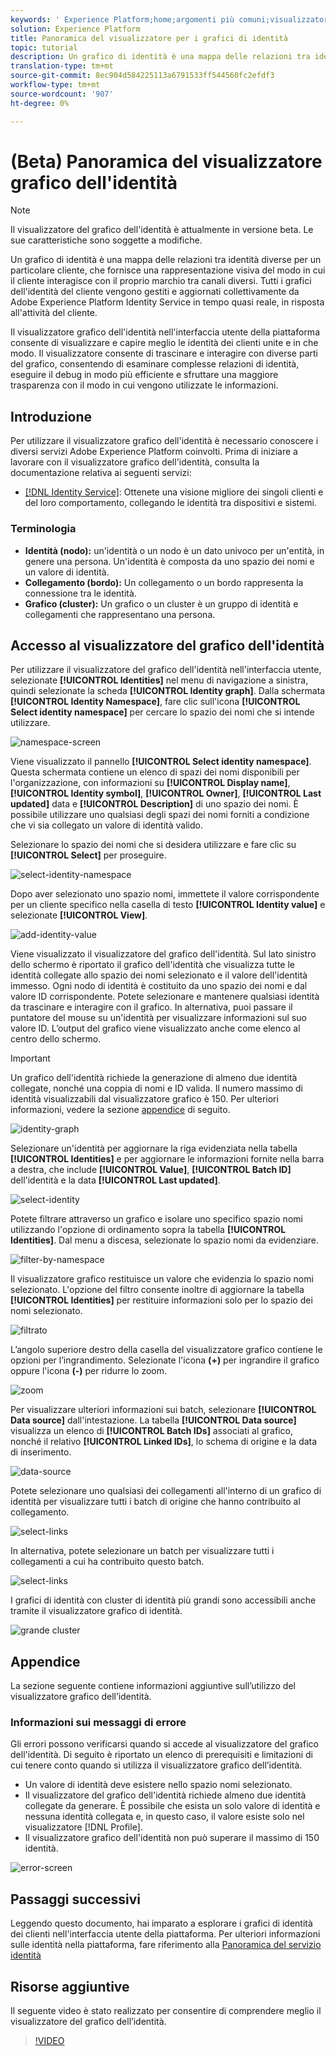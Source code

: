 ```yaml
---
keywords: ' Experience Platform;home;argomenti più comuni;visualizzatore grafico identità;visualizzatore grafico identità;visualizzatore grafico;visualizzatore grafico;visualizzatore grafico;spazio dei nomi identità;spazio dei nomi identità;identità;identità;servizio identità'
solution: Experience Platform
title: Panoramica del visualizzatore per i grafici di identità
topic: tutorial
description: Un grafico di identità è una mappa delle relazioni tra identità diverse per un particolare cliente, che fornisce una rappresentazione visiva del modo in cui il cliente interagisce con il proprio marchio tra canali diversi.
translation-type: tm+mt
source-git-commit: 8ec904d584225113a6791533ff544560fc2efdf3
workflow-type: tm+mt
source-wordcount: '907'
ht-degree: 0%

---
```



# (Beta) Panoramica del visualizzatore grafico dell&#39;identità

>[!NOTE]
>
>Il visualizzatore del grafico dell&#39;identità è attualmente in versione beta. Le sue caratteristiche sono soggette a modifiche.

Un grafico di identità è una mappa delle relazioni tra identità diverse per un particolare cliente, che fornisce una rappresentazione visiva del modo in cui il cliente interagisce con il proprio marchio tra canali diversi. Tutti i grafici dell&#39;identità del cliente vengono gestiti e aggiornati collettivamente da Adobe Experience Platform Identity Service in tempo quasi reale, in risposta all&#39;attività del cliente.

Il visualizzatore grafico dell&#39;identità nell&#39;interfaccia utente della piattaforma consente di visualizzare e capire meglio le identità dei clienti unite e in che modo. Il visualizzatore consente di trascinare e interagire con diverse parti del grafico, consentendo di esaminare complesse relazioni di identità, eseguire il debug in modo più efficiente e sfruttare una maggiore trasparenza con il modo in cui vengono utilizzate le informazioni.

## Introduzione

Per utilizzare il visualizzatore grafico dell&#39;identità è necessario conoscere i diversi servizi Adobe Experience Platform coinvolti. Prima di iniziare a lavorare con il visualizzatore grafico dell&#39;identità, consulta la documentazione relativa ai seguenti servizi:

- [[!DNL Identity Service]](../home.md): Ottenete una visione migliore dei singoli clienti e del loro comportamento, collegando le identità tra dispositivi e sistemi.

### Terminologia

- **Identità (nodo):** un&#39;identità o un nodo è un dato univoco per un&#39;entità, in genere una persona. Un&#39;identità è composta da uno spazio dei nomi e un valore di identità.
- **Collegamento (bordo):** Un collegamento o un bordo rappresenta la connessione tra le identità.
- **Grafico (cluster):** Un grafico o un cluster è un gruppo di identità e collegamenti che rappresentano una persona.

## Accesso al visualizzatore del grafico dell&#39;identità

Per utilizzare il visualizzatore del grafico dell&#39;identità nell&#39;interfaccia utente, selezionate **[!UICONTROL Identities]** nel menu di navigazione a sinistra, quindi selezionate la scheda **[!UICONTROL Identity graph]**. Dalla schermata **[!UICONTROL Identity Namespace]**, fare clic sull&#39;icona **[!UICONTROL Select identity namespace]** per cercare lo spazio dei nomi che si intende utilizzare.

![namespace-screen](../images/identity-graph-viewer/identity-namespace.png)

Viene visualizzato il pannello **[!UICONTROL Select identity namespace]**. Questa schermata contiene un elenco di spazi dei nomi disponibili per l&#39;organizzazione, con informazioni su **[!UICONTROL Display name]**, **[!UICONTROL Identity symbol]**, **[!UICONTROL Owner]**, **[!UICONTROL Last updated]** data e **[!UICONTROL Description]** di uno spazio dei nomi. È possibile utilizzare uno qualsiasi degli spazi dei nomi forniti a condizione che vi sia collegato un valore di identità valido.

Selezionare lo spazio dei nomi che si desidera utilizzare e fare clic su **[!UICONTROL Select]** per proseguire.

![select-identity-namespace](../images/identity-graph-viewer/select-identity-namespace.png)

Dopo aver selezionato uno spazio nomi, immettete il valore corrispondente per un cliente specifico nella casella di testo **[!UICONTROL Identity value]** e selezionate **[!UICONTROL View]**.

![add-identity-value](../images/identity-graph-viewer/identity-value-filled.png)

Viene visualizzato il visualizzatore del grafico dell&#39;identità. Sul lato sinistro dello schermo è riportato il grafico dell&#39;identità che visualizza tutte le identità collegate allo spazio dei nomi selezionato e il valore dell&#39;identità immesso. Ogni nodo di identità è costituito da uno spazio dei nomi e dal valore ID corrispondente. Potete selezionare e mantenere qualsiasi identità da trascinare e interagire con il grafico. In alternativa, puoi passare il puntatore del mouse su un&#39;identità per visualizzare informazioni sul suo valore ID. L’output del grafico viene visualizzato anche come elenco al centro dello schermo.

>[!IMPORTANT]
>
>Un grafico dell&#39;identità richiede la generazione di almeno due identità collegate, nonché una coppia di nomi e ID valida. Il numero massimo di identità visualizzabili dal visualizzatore grafico è 150. Per ulteriori informazioni, vedere la sezione [appendice](#appendix) di seguito.

![identity-graph](../images/identity-graph-viewer/graph-viewer.png)

Selezionare un&#39;identità per aggiornare la riga evidenziata nella tabella **[!UICONTROL Identities]** e per aggiornare le informazioni fornite nella barra a destra, che include **[!UICONTROL Value]**, **[!UICONTROL Batch ID]** dell&#39;identità e la data **[!UICONTROL Last updated]**.

![select-identity](../images/identity-graph-viewer/select-identity.png)

Potete filtrare attraverso un grafico e isolare uno specifico spazio nomi utilizzando l&#39;opzione di ordinamento sopra la tabella **[!UICONTROL Identities]**. Dal menu a discesa, selezionate lo spazio nomi da evidenziare.

![filter-by-namespace](../images/identity-graph-viewer/filter-namespace.png)

Il visualizzatore grafico restituisce un valore che evidenzia lo spazio nomi selezionato. L&#39;opzione del filtro consente inoltre di aggiornare la tabella **[!UICONTROL Identities]** per restituire informazioni solo per lo spazio dei nomi selezionato.

![filtrato](../images/identity-graph-viewer/filtered.png)

L’angolo superiore destro della casella del visualizzatore grafico contiene le opzioni per l’ingrandimento. Selezionate l&#39;icona **(+)** per ingrandire il grafico oppure l&#39;icona **(-)** per ridurre lo zoom.

![zoom](../images/identity-graph-viewer/zoom.png)

Per visualizzare ulteriori informazioni sui batch, selezionare **[!UICONTROL Data source]** dall&#39;intestazione. La tabella **[!UICONTROL Data source]** visualizza un elenco di **[!UICONTROL Batch IDs]** associati al grafico, nonché il relativo **[!UICONTROL Linked IDs]**, lo schema di origine e la data di inserimento.

![data-source](../images/identity-graph-viewer/data-source-table.png)

Potete selezionare uno qualsiasi dei collegamenti all&#39;interno di un grafico di identità per visualizzare tutti i batch di origine che hanno contribuito al collegamento.

![select-links](../images/identity-graph-viewer/select-edge.png)

In alternativa, potete selezionare un batch per visualizzare tutti i collegamenti a cui ha contribuito questo batch.

![select-links](../images/identity-graph-viewer/select-batch.png)

I grafici di identità con cluster di identità più grandi sono accessibili anche tramite il visualizzatore grafico di identità.

![grande cluster](../images/identity-graph-viewer/large-cluster.png)

## Appendice

La sezione seguente contiene informazioni aggiuntive sull’utilizzo del visualizzatore grafico dell’identità.

### Informazioni sui messaggi di errore

Gli errori possono verificarsi quando si accede al visualizzatore del grafico dell&#39;identità. Di seguito è riportato un elenco di prerequisiti e limitazioni di cui tenere conto quando si utilizza il visualizzatore grafico dell’identità.

- Un valore di identità deve esistere nello spazio nomi selezionato.
- Il visualizzatore del grafico dell&#39;identità richiede almeno due identità collegate da generare. È possibile che esista un solo valore di identità e nessuna identità collegata e, in questo caso, il valore esiste solo nel visualizzatore [!DNL Profile].
- Il visualizzatore grafico dell&#39;identità non può superare il massimo di 150 identità.

![error-screen](../images/identity-graph-viewer/error-screen.png)

## Passaggi successivi

Leggendo questo documento, hai imparato a esplorare i grafici di identità dei clienti nell&#39;interfaccia utente della piattaforma. Per ulteriori informazioni sulle identità nella piattaforma, fare riferimento alla [Panoramica del servizio identità](../home.md)

## Risorse aggiuntive

Il seguente video è stato realizzato per consentire di comprendere meglio il visualizzatore del grafico dell’identità.

>[!VIDEO](https://video.tv.adobe.com/v/331030/?quality=12&learn=on)
